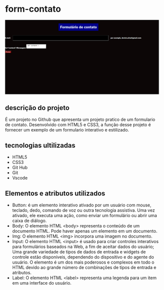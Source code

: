 # form-contato
![tela do sistema](form-contato.png)
## descrição do projeto 
É um projeto  no Github que apresenta um projeto pratico de um formulario de contato.
Desenvolvido com HTML5 e CSS3, a função desse projeto é fornecer um exemplo de um formulario interativo e estilizado.

## tecnologias ultilizadas
* HTML5
* CSS3
* Git Hub
* Git 
* Vscode

## Elementos e atributos utilizados
* Button: é um elemento interativo ativado por um usuário com mouse, teclado, dedo, comando de voz ou outra tecnologia assistiva. Uma vez ativado, ele executa uma ação, como enviar um formulário ou abrir uma caixa de diálogo.
* Body: O elemento HTML &lt;body&gt; representa o conteúdo de um documento HTML. Pode haver apenas um elemento em um documento.
* Img: O elemento HTML &lt;img&gt; incorpora uma imagem no documento.
* Input: O elemento HTML &lt;input&gt; é usado para criar controles interativos para formulários baseados na Web, a fim de aceitar dados do usuário; Uma grande variedade de tipos de dados de entrada e widgets de controle estão disponíveis, dependendo do dispositivo e do agente do usuário. O elemento é um dos mais poderosos e complexos em todo o HTML devido ao grande número de combinações de tipos de entrada e atributos.
 * Label: O elemento HTML &lt;label&gt; representa uma legenda para um item em uma interface do usuário.